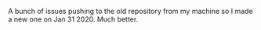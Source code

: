 A bunch of issues pushing to the old repository from my machine so I made a new one on Jan 31 2020. Much better.
